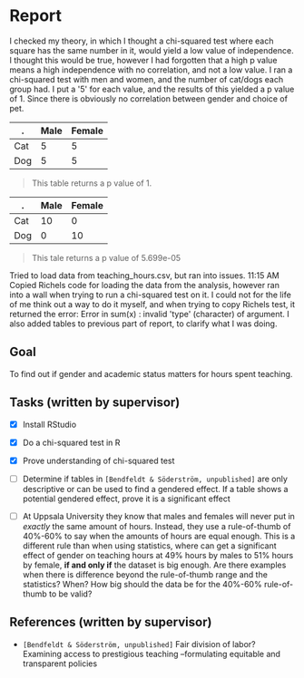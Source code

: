# Report

I checked my theory, in which I thought a chi-squared test where each square has the same number in it, would yield a low value of independence. I thought this would be true, however I had forgotten that a high p value means a high independence with no correlation, and not a low value.
I ran a chi-squared test with men and women, and the number of cat/dogs each group had. I put a '5' for each value, and the results of this yielded a p value of 1. Since there is obviously no correlation between gender and choice of pet.

.  |Male  |  Female
---|------|--------
Cat|  5   |    5   
Dog|  5   |    5   

> This table returns a p value of 1.
    
    
.  |Male  |  Female|
---|------|--------|
Cat|  10  |    0   |
Dog|  0   |    10  |
>This tale returns a p value of 5.699e-05

Tried to load data from teaching_hours.csv, but ran into issues.
11:15 AM
Copied Richels code for loading the data from the analysis, however ran into a wall when trying to run a chi-squared test on it. I could not for the life of me think out a way to do it myself, and when trying to copy Richels test, it returned the error: Error in sum(x) : invalid 'type' (character) of argument. I also added tables to previous part of report, to clarify what I was doing.
## Goal

To find out if gender and academic status matters for hours spent teaching.

## Tasks (written by supervisor)

- [x] Install RStudio
- [x] Do a chi-squared test in R
- [x] Prove understanding of chi-squared test
- [ ] Determine if tables in `[Bendfeldt & Söderström, unpublished]` are
  only descriptive or can be used to find a gendered effect.
  If a table shows a potential gendered effect, prove it is a
  significant effect
- [ ] At Uppsala University they know that males and females will never
  put in *exactly* the same amount of hours. Instead, they use a 
  rule-of-thumb of 40%-60% to say when the amounts of hours are
  equal enough. This is a different rule than when using statistics,
  where can get a significant effect of gender on teaching hours
  at 49% hours by males to 51% hours by female, **if and only if**
  the dataset is big enough. Are there examples when there is difference
  beyond the rule-of-thumb range and the statistics? When?
  How big should the data be for the 40%-60% rule-of-thumb to be valid?


## References (written by supervisor)

- `[Bendfeldt & Söderström, unpublished]`
  Fair division of labor? Examining access to prestigious
  teaching –formulating equitable and transparent policies


